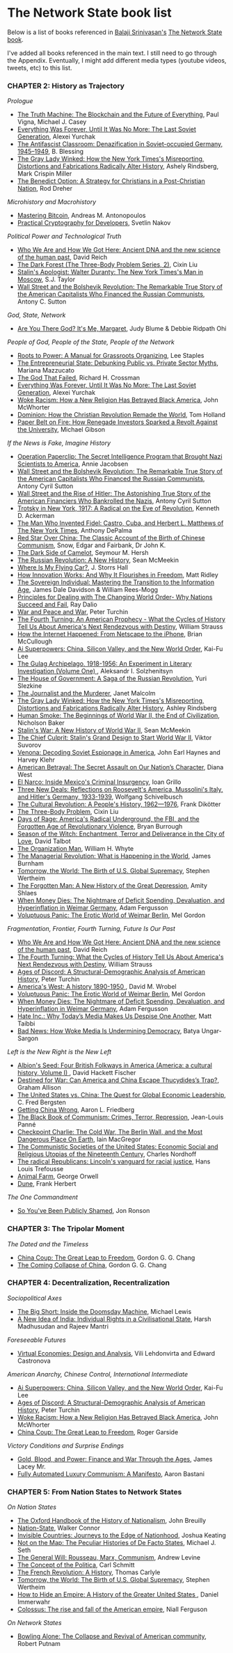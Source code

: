 # The Network State book list
Below is a list of books referenced in [Balaji Srinivasan's](https://twitter.com/balajis) [The Network State book](https://thenetworkstate.com/). 

I've added all books referenced in the main text. I still need to go through the Appendix. Eventually, I might add different media types (youtube videos, tweets, etc) to this list.

### CHAPTER 2: History as Trajectory
*Prologue*
- [The Truth Machine: The Blockchain and the Future of Everything](https://www.amazon.com/Truth-Machine-Blockchain-Future-Everything/dp/1250114578), Paul Vigna, Michael J. Casey
- [Everything Was Forever, Until It Was No More: The Last Soviet Generation](https://press.princeton.edu/books/paperback/9780691121178/everything-was-forever-until-it-was-no-more), Alexei Yurchak
- [The Antifascist Classroom: Denazification in Soviet-occupied Germany, 1945–1949](https://www.amazon.com/Antifascist-Classroom-Denazification-Soviet-occupied-1945-1949/dp/0230107303), B. Blessing 
- [The Gray Lady Winked: How the New York Times's Misreporting, Distortions and Fabrications Radically Alter History](https://www.amazon.com/Gray-Lady-Winked-Misreporting-Fabrications/dp/1736703307), Ashely Rindsberg, Mark Crispin Miller
- [The Benedict Option: A Strategy for Christians in a Post-Christian Nation](https://www.amazon.com/Benedict-Option-Strategy-Christians-Post-Christian/dp/0735213291), Rod Dreher

*Microhistory and Macrohistory*
- [Mastering Bitcoin](https://www.oreilly.com/library/view/mastering-bitcoin/9781491902639/?_gl=1*992x17*_ga*ODc1NzA1MTE1LjE2Njk3NzY2Nzk.*_ga_092EL089CH*MTY2OTc3NjY3OS4xLjAuMTY2OTc3Njc0Ni42MC4wLjA.), Andreas M. Antonopoulos
- [Practical Cryptography for Developers](https://cryptobook.nakov.com/), Svetlin Nakov

*Political Power and Technological Truth*
- [Who We Are and How We Got Here: Ancient DNA and the new science of the human past](https://www.amazon.com/dp/B07DKCRXYB), David Reich
- [The Dark Forest (The Three-Body Problem Series, 2)](https://www.amazon.com/Dark-Forest-Remembrance-Earths-Past/dp/0765386690), Cixin Liu 
- [Stalin's Apologist: Walter Duranty: The New York Times's Man in Moscow](https://www.amazon.com/Stalins-Apologist-Walter-Duranty-Timess/dp/0195057007), S.J. Taylor
- [Wall Street and the Bolshevik Revolution: The Remarkable True Story of the American Capitalists Who Financed the Russian Communists](https://www.amazon.com/Wall-Street-Bolshevik-Revolution-Capitalists/dp/190557035X), Antony C. Sutton

*God, State, Network*
- [Are You There God? It's Me, Margaret](https://www.amazon.com/Are-You-There-God-Margaret/dp/148140993X), Judy Blume & Debbie Ridpath Ohi 

*People of God, People of the State, People of the Network*
- [Roots to Power: A Manual for Grassroots Organizing](https://www.amazon.com/Roots-Power-Manual-Grassroots-Organizing/dp/1440833710), Lee Staples
- [The Entrepreneurial State: Debunking Public vs. Private Sector Myths](https://www.amazon.com/Entrepreneurial-State-Debunking-Private-Economics/dp/0857282522), Mariana Mazzucato
- [The God That Failed](https://www.amazon.com/God-That-Failed-Richard-Crossman/dp/0231123957), Richard H. Crossman 
- [Everything Was Forever, Until It Was No More: The Last Soviet Generation](https://press.princeton.edu/books/paperback/9780691121178/everything-was-forever-until-it-was-no-more), Alexei Yurchak
- [Woke Racism: How a New Religion Has Betrayed Black America](https://www.amazon.com/dp/B095JLK96B/ref=dp-kindle-redirect?_encoding=UTF8&btkr=1), John McWhorter
- [Dominion: How the Christian Revolution Remade the World](https://www.amazon.com/dp/B07NVT2WC3), Tom Holland
- [Paper Belt on Fire: How Renegade Investors Sparked a Revolt Against the University](https://www.amazon.com/dp/B099FZR4C3/), Michael Gibson 

*If the News is Fake, Imagine History*
- [Operation Paperclip: The Secret Intelligence Program that Brought Nazi Scientists to America](https://www.amazon.com/Operation-Paperclip-Intelligence-Program-Scientists/dp/031622104X), Annie Jacobsen
- [Wall Street and the Bolshevik Revolution: The Remarkable True Story of the American Capitalists Who Financed the Russian Communists](https://www.amazon.com/Wall-Street-Bolshevik-Revolution-Capitalists/dp/190557035X), Antony Cyril Sutton
- [Wall Street and the Rise of Hitler: The Astonishing True Story of the American Financiers Who Bankrolled the Nazis](https://www.amazon.com/dp/B07N9M85GX), Antony Cyril Sutton
- [Trotsky in New York, 1917: A Radical on the Eve of Revolution](https://www.amazon.com/dp/B01I8S7EX6/ref=dp-kindle-redirect?_encoding=UTF8&btkr=1), Kenneth D. Ackerman 
- [The Man Who Invented Fidel: Castro, Cuba, and Herbert L. Matthews of The New York Times](https://www.amazon.com/Man-Who-Invented-Fidel-Matthews/dp/1586484427), Anthony DePalma
- [Red Star Over China: The Classic Account of the Birth of Chinese Communism](https://www.amazon.com/Red-Star-Over-China-Communism/dp/1611855128), Snow, Edgar and Fairbank, Dr John K.
- [The Dark Side of Camelot](https://www.amazon.com/Dark-Side-Camelot-Seymour-Hersh/dp/0316360678), Seymour M. Hersh
- [The Russian Revolution: A New History](https://www.amazon.com/dp/B06Y1LTB6V), Sean McMeekin
- [Where Is My Flying Car?](https://www.amazon.com/Where-Flying-Car-Storrs-Hall/dp/1953953182), J. Storrs Hall 
- [How Innovation Works: And Why It Flourishes in Freedom](https://www.amazon.com/How-Innovation-Works-Flourishes-Freedom/dp/0062916599), Matt Ridley
- [The Sovereign Individual: Mastering the Transition to the Information Age](https://www.amazon.com/Sovereign-Individual-Mastering-Transition-Information/dp/0684832720), James Dale Davidson & William Rees-Mogg
- [Principles for Dealing with The Changing World Order- Why Nations Succeed and Fail](https://economicprinciples.org/), Ray Dalio 
- [War and Peace and War](https://www.penguinrandomhouse.com/books/299306/war-and-peace-and-war-by-peter-turchin/), Peter Turchin
- [The Fourth Turning: An American Prophecy - What the Cycles of History Tell Us About America's Next Rendezvous with Destiny](https://www.amazon.com/Fourth-Turning-American-Prophecy-Rendezvous/dp/0767900464), William Strauss 
- [How the Internet Happened: From Netscape to the iPhone](https://www.amazon.com/How-Internet-Happened-Netscape-iPhone/dp/1631493078), Brian McCullough
- [Ai Superpowers: China, Silicon Valley, and the New World Order](https://www.amazon.com/AI-Superpowers-China-Silicon-Valley/dp/132854639X), Kai-Fu Lee
- [The Gulag Archipelago, 1918-1956: An Experiment in Literary Investigation (Volume One) ](https://www.amazon.com/Gulag-Archipelago-1918-1956-Experiment-Investigation/dp/0813332893), Aleksandr I. Solzhenitsyn
- [The House of Government: A Saga of the Russian Revolution](https://press.princeton.edu/books/hardcover/9780691176949/the-house-of-government), Yuri Slezkine
- [The Journalist and the Murderer](https://www.amazon.com/Journalist-Murderer-Janet-Malcolm/dp/0679731830), Janet Malcolm
- [The Gray Lady Winked: How the New York Times's Misreporting, Distortions and Fabrications Radically Alter History](https://www.amazon.com/Gray-Lady-Winked-Misreporting-Fabrications/dp/1736703307), Ashley Rindsberg 
- [Human Smoke: The Beginnings of World War II, the End of Civilization](https://www.simonandschuster.com/books/Human-Smoke/Nicholson-Baker/9781416572466), Nicholson Baker
- [Stalin's War: A New History of World War II](https://www.amazon.com/Stalins-War-New-History-World/dp/1541672798), Sean McMeekin
- [The Chief Culprit: Stalin's Grand Design to Start World War II](https://www.amazon.com/Chief-Culprit-Stalins-Grand-Design/dp/1591148065), Viktor Suvorov
- [Venona: Decoding Soviet Espionage in America](https://yalebooks.yale.edu/book/9780300084627/venona/), John Earl Haynes and Harvey Klehr
- [American Betrayal: The Secret Assault on Our Nation’s Character](https://www.amazon.com/American-Betrayal-Assault-Nations-Character-ebook/dp/B008BU71BM), Diana West
- [El Narco: Inside Mexico's Criminal Insurgency](https://www.amazon.com/El-Narco-Mexicos-Criminal-Insurgency/dp/1608194019), Ioan Grillo 
- [Three New Deals: Reflections on Roosevelt's America, Mussolini's Italy, and Hitler's Germany, 1933-1939](https://www.amazon.com/Three-New-Deals-Reflections-Roosevelts/dp/0312427433), Wolfgang Schivelbusch
- [The Cultural Revolution: A People's History, 1962—1976](https://www.amazon.com/Cultural-Revolution-Peoples-History-1962-1976-ebook/dp/B01DNDPPH8), Frank Dikötter
- [The Three-Body Problem](https://www.amazon.com/dp/B00S8FCJCQ/ref=dp-kindle-redirect?_encoding=UTF8&btkr=1), Cixin Liu
- [Days of Rage: America's Radical Underground, the FBI, and the Forgotten Age of Revolutionary Violence](https://www.amazon.com/Days-Rage-Underground-Forgotten-Revolutionary/dp/0143107976), Bryan Burrough
- [Season of the Witch: Enchantment, Terror and Deliverance in the City of Love](https://www.amazon.com/Season-Witch-Enchantment-Terror-Deliverance-ebook/dp/B005C6FDFY), David Talbot 
- [The Organization Man](https://www.amazon.com/Organization-Man-William-H-Whyte/dp/0812218191), William H. Whyte
- [The Managerial Revolution: What is Happening in the World](https://www.amazon.com/Managerial-Revolution-What-Happening-World/dp/1839013184), James Burnham 
- [Tomorrow, the World: The Birth of U.S. Global Supremacy](https://www.hup.harvard.edu/catalog.php?isbn=9780674248663), Stephen Wertheim
- [The Forgotten Man: A New History of the Great Depression](https://www.amazon.com/Forgotten-Man-History-Great-Depression/dp/0060936428), Amity Shlaes 
- [When Money Dies: The Nightmare of Deficit Spending, Devaluation, and Hyperinflation in Weimar Germany](https://www.amazon.com/When-Money-Dies-Devaluation-Hyperinflation/dp/1586489941), Adam Fergusson
- [Voluptuous Panic: The Erotic World of Weimar Berlin](https://www.amazon.com/Voluptuous-Panic-Erotic-Weimar-Expanded/dp/0922915962), Mel Gordon

*Fragmentation, Frontier, Fourth Turning, Future Is Our Past*
- [Who We Are and How We Got Here: Ancient DNA and the new science of the human past](https://www.amazon.com/dp/B07DKCRXYB), David Reich 
- [The Fourth Turning: What the Cycles of History Tell Us About America's Next Rendezvous with Destiny](https://www.amazon.com/dp/B001RKFU4I/ref=dp-kindle-redirect?_encoding=UTF8&btkr=1), William Strauss
- [Ages of Discord: A Structural-Demographic Analysis of American History](https://www.amazon.com/dp/B06XDLT2C5/ref=dp-kindle-redirect?_encoding=UTF8&btkr=1), Peter Turchin
- [America's West: A history 1890-1950 ](https://www.cambridge.org/core/books/abs/americas-west/frontier-region-nation-and-crisis/7DBC94B2B475862998177B8F02B612A4#access-block), David M. Wrobel
- [Voluptuous Panic: The Erotic World of Weimar Berlin](https://www.amazon.com/Voluptuous-Panic-Erotic-Weimar-Expanded/dp/0922915962), Mel Gordon
- [When Money Dies: The Nightmare of Deficit Spending, Devaluation, and Hyperinflation in Weimar Germany](https://www.amazon.com/When-Money-Dies-Devaluation-Hyperinflation/dp/1586489941), Adam Fergusson
- [Hate Inc.: Why Today’s Media Makes Us Despise One Another](https://www.amazon.com/Hate-Inc-Todays-Despise-Another/dp/1949017257), Matt Taibbi
- [Bad News: How Woke Media Is Undermining Democracy](https://www.amazon.com/Bad-News-Media-Undermining-Democracy/dp/1641772069), Batya Ungar-Sargon 

*Left is the New Right is the New Left*
- [Albion's Seed: Four British Folkways in America (America: a cultural history, Volume I) ](https://www.amazon.com/Albions-Seed-British-Folkways-cultural/dp/0195069056), David Hackett Fischer
- [Destined for War: Can America and China Escape Thucydides’s Trap?](https://www.amazon.com/Destined-War-America-Escape-Thucydidess/dp/0544935276), Graham Allison
- [The United States vs. China: The Quest for Global Economic Leadership](https://www.amazon.com/United-States-vs-China-Leadership/dp/1509547355), C. Fred Bergsten
- [Getting China Wrong](https://www.amazon.com/Getting-China-Wrong-Aaron-Friedberg/dp/1509545123), Aaron L. Friedberg
- [The Black Book of Communism: Crimes, Terror, Repression](https://www.amazon.com/Black-Book-Communism-Crimes-Repression/dp/0674076087), Jean-Louis Panné
- [Checkpoint Charlie: The Cold War, The Berlin Wall, and the Most Dangerous Place On Earth](https://www.amazon.com/Checkpoint-Charlie-Berlin-Dangerous-Place/dp/1982100036), Iain MacGregor
- [The Communistic Societies of the United States: Economic Social and Religious Utopias of the Nineteenth Century](https://www.amazon.com/Communistic-Societies-United-States-Nineteenth/dp/0486215806), Charles Nordhoff 
- [The radical Republicans: Lincoln's vanguard for racial justice](https://www.amazon.com/radical-Republicans-Lincolns-Louisiana-paperbacks/dp/0807101699), Hans Louis Trefousse
- [Animal Farm](https://www.amazon.com/Animal-Farm-George-Orwell/dp/0451526341), George Orwell
- [Dune](https://www.amazon.com/Dune-Frank-Herbert/dp/0441172717), Frank Herbert

*The One Commandment*
- [So You've Been Publicly Shamed](https://www.amazon.com/So-Youve-Been-Publicly-Shamed/dp/1594634017), Jon Ronson

### CHAPTER 3: The Tripolar Moment

*The Dated and the Timeless*
- [China Coup: The Great Leap to Freedom](https://www.amazon.com/China-Coup-Great-Leap-Freedom/dp/0520380975), Gordon G. G. Chang
- [The Coming Collapse of China](https://www.amazon.com/Coming-Collapse-China-Gordon-Chang/dp/0812977564), Gordon G. G. Chang 

### CHAPTER 4: Decentralization, Recentralization

*Sociopolitical Axes*
- [The Big Short: Inside the Doomsday Machine](https://www.amazon.com/dp/B003LSTK8G/), Michael Lewis
- [A New Idea of India: Individual Rights in a Civilisational State](https://www.amazon.com/New-Idea-India-Individual-Civilisational/dp/9389648408), Harsh Madhusudan and Rajeev Mantri 

*Foreseeable Futures*
- [Virtual Economies: Design and Analysis](https://mitpress.mit.edu/9780262535069/virtual-economies/),  Vili Lehdonvirta and Edward Castronova

*American Anarchy, Chinese Control, International Intermediate*
- [Ai Superpowers: China, Silicon Valley, and the New World Order](https://www.amazon.com/AI-Superpowers-China-Silicon-Valley-ebook/dp/B0795DNWCF), Kai-Fu Lee
- [Ages of Discord: A Structural-Demographic Analysis of American History](https://www.amazon.com/Ages-Discord-Peter-Turchin/dp/0996139540/), Peter Turchin
- [Woke Racism: How a New Religion Has Betrayed Black America](https://www.amazon.com/Woke-Racism-Religion-Betrayed-America/dp/0593423062), John McWhorter
- [China Coup: The Great Leap to Freedom](https://www.amazon.com/China-Coup-Great-Leap-Freedom/dp/0520380975), Roger Garside

*Victory Conditions and Surprise Endings*
- [Gold, Blood, and Power: Finance and War Through the Ages](https://press.armywarcollege.edu/cgi/viewcontent.cgi?article=1454&context=monographs), James Lacey Mr. 
- [Fully Automated Luxury Communism: A Manifesto](https://www.versobooks.com/books/3156-fully-automated-luxury-communism), Aaron Bastani

### CHAPTER 5: From Nation States to Network States

*On Nation States*
- [The Oxford Handbook of the History of Nationalism](https://www.amazon.com/Oxford-Handbook-History-Nationalism-Handbooks-ebook/dp/B00BWSES02), John Breuilly
- [Nation-State](https://onlinelibrary.wiley.com/doi/abs/10.1002/9781405165518.wbeosn002), Walker Connor
- [Invisible Countries: Journeys to the Edge of Nationhood](https://www.amazon.com/Invisible-Countries-Journeys-Edge-Nationhood-ebook/dp/B07DVQ9VDD), Joshua Keating
- [Not on the Map: The Peculiar Histories of De Facto States](https://www.amazon.com/Not-Map-Peculiar-Histories-States-ebook/dp/B09MSTJW6F), Michael J. Seth 
- [The General Will: Rousseau, Marx, Communism](https://www.amazon.com/General-Will-Rousseau-Marx-Communism/dp/0521443229), Andrew Levine
- [The Concept of the Politica](https://www.amazon.com/gp/product/B004HO5JEM/ref=dbs_a_def_rwt_hsch_vapi_tkin_p1_i0), Carl Schmitt
- [The French Revolution: A History](https://www.amazon.com/gp/product/B01K86BZIG/ref=dbs_a_def_rwt_hsch_vapi_tkin_p1_i0), Thomas Carlyle
- [Tomorrow, the World: The Birth of U.S. Global Supremacy](https://www.hup.harvard.edu/catalog.php?isbn=9780674248663), Stephen Wertheim
- [How to Hide an Empire: A History of the Greater United States ](https://www.amazon.com/How-Hide-Empire-History-Greater-ebook/dp/B07D6MGV9Y), Daniel Immerwahr 
- [Colossus: The rise and fall of the American empire](https://www.amazon.com/Colossus-Niall-Ferguson-ebook/dp/B07287QHG4), Niall Ferguson 

*On Network States*
- [Bowling Alone: The Collapse and Revival of American community](http://bowlingalone.com/), Robert Putnam
